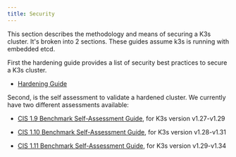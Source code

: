 ```yaml
---
title: Security
---
```


This section describes the methodology and means of securing a K3s cluster. It's broken into 2 sections. These guides assume k3s is running with embedded etcd.

First the hardening guide provides a list of security best practices to secure a K3s cluster.

* [Hardening Guide](hardening-guide.md)

Second, is the self assessment to validate a hardened cluster. We currently have two different assessments available:

* [CIS 1.9 Benchmark Self-Assessment Guide](self-assessment-1.9.md), for K3s version v1.27-v1.29

* [CIS 1.10 Benchmark Self-Assessment Guide](self-assessment-1.10.md), for K3s version v1.28-v1.31

* [CIS 1.11 Benchmark Self-Assessment Guide](self-assessment-1.11.md), for K3s version v1.29-v1.34

